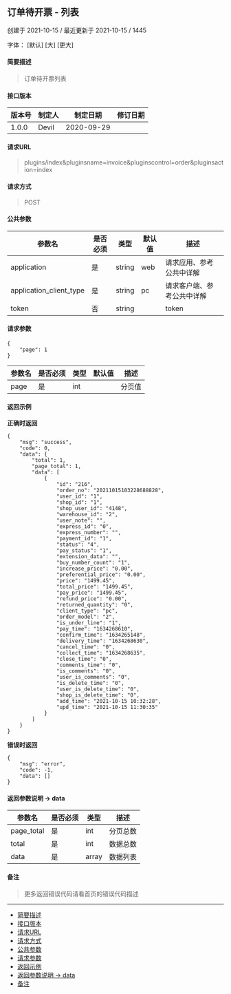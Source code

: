 ## 订单待开票 - 列表

创建于 2021-10-15 / 最近更新于 2021-10-15 / 1445

字体： \[默认\] \[大\] \[更大\]

#### 简要描述

> 订单待开票列表

#### 接口版本

| 版本号 | 制定人 | 制定日期 | 修订日期 |
| --- | --- | --- | --- |
| 1.0.0 | Devil | 2020-09-29 |  |

#### 请求URL

> plugins/index&pluginsname=invoice&pluginscontrol=order&pluginsaction=index

#### 请求方式

> POST

#### 公共参数

| 参数名 | 是否必须 | 类型 | 默认值 | 描述 |
| --- | --- | --- | --- | --- |
| application | 是 | string | web | 请求应用、参考公共中详解 |
| application\_client\_type | 是 | string | pc | 请求客户端、参考公共中详解 |
| token | 否 | string |  | token |

#### 请求参数

```
{
    "page": 1
}
```

| 参数名 | 是否必须 | 类型 | 默认值 | 描述 |
| --- | --- | --- | --- | --- |
| page | 是 | int |  | 分页值 |

#### 返回示例

**正确时返回**

```
{
    "msg": "success",
    "code": 0,
    "data": {
        "total": 1,
        "page_total": 1,
        "data": [
            {
                "id": "216",
                "order_no": "20211015103228688828",
                "user_id": "1",
                "shop_id": "1",
                "shop_user_id": "4148",
                "warehouse_id": "2",
                "user_note": "",
                "express_id": "0",
                "express_number": "",
                "payment_id": "1",
                "status": "4",
                "pay_status": "1",
                "extension_data": "",
                "buy_number_count": "1",
                "increase_price": "0.00",
                "preferential_price": "0.00",
                "price": "1499.45",
                "total_price": "1499.45",
                "pay_price": "1499.45",
                "refund_price": "0.00",
                "returned_quantity": "0",
                "client_type": "pc",
                "order_model": "2",
                "is_under_line": "1",
                "pay_time": "1634268610",
                "confirm_time": "1634265148",
                "delivery_time": "1634268630",
                "cancel_time": "0",
                "collect_time": "1634268635",
                "close_time": "0",
                "comments_time": "0",
                "is_comments": "0",
                "user_is_comments": "0",
                "is_delete_time": "0",
                "user_is_delete_time": "0",
                "shop_is_delete_time": "0",
                "add_time": "2021-10-15 10:32:28",
                "upd_time": "2021-10-15 11:30:35"
            }
        ]
    }
}
```

**错误时返回**

```
{
    "msg": "error",
    "code": -1,
    "data": []
}
```

#### 返回参数说明 -> data

| 参数名 | 是否必须 | 类型 | 描述 |
| --- | --- | --- | --- |
| page\_total | 是 | int | 分页总数 |
| total | 是 | int | 数据总数 |
| data | 是 | array | 数据列表 |

#### 备注

> 更多返回错误代码请看首页的错误代码描述

* * *

+   [简要描述](#nav-0-H4)
+   [接口版本](#nav-2-H4)
+   [请求URL](#nav-3-H4)
+   [请求方式](#nav-4-H4)
+   [公共参数](#nav-5-H4)
+   [请求参数](#nav-6-H4)
+   [返回示例](#nav-7-H4)
+   [返回参数说明 -> data](#nav-8-H4)
+   [备注](#nav-9-H4)
